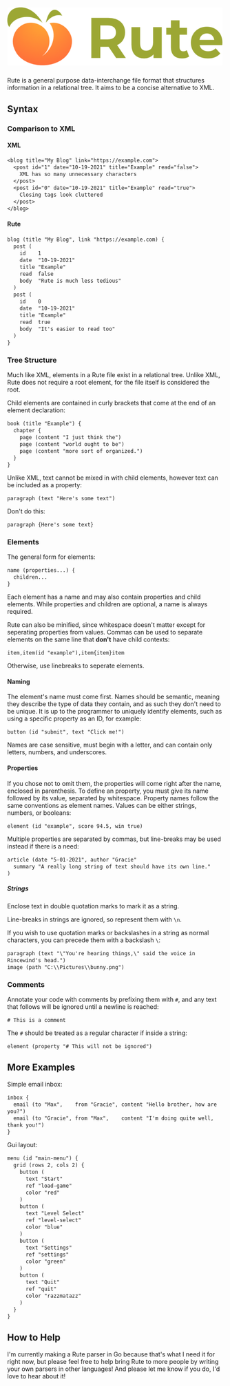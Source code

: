![Rute](logo.png)
====

Rute is a general purpose data-interchange file format that structures information in a relational tree. It aims to be a concise alternative to XML.

## Syntax

### Comparison to XML

#### XML
```
<blog title="My Blog" link="https://example.com">
  <post id="1" date="10-19-2021" title="Example" read="false">
    XML has so many unnecessary characters
  </post>
  <post id="0" date="10-19-2021" title="Example" read="true">
    Closing tags look cluttered
  </post>
</blog>
```
#### Rute
```
blog (title "My Blog", link "https://example.com) {
  post (
    id    1
    date  "10-19-2021"
    title "Example"
    read  false
    body  "Rute is much less tedious"
  )
  post (
    id    0
    date  "10-19-2021"
    title "Example"
    read  true
    body  "It's easier to read too"
  )
}
```

### Tree Structure
Much like XML, elements in a Rute file exist in a relational tree. Unlike XML, Rute does not require a root element, for the file itself is considered the root.

Child elements are contained in curly brackets that come at the end of an element declaration:
```
book (title "Example") {
  chapter {
    page (content "I just think the")
    page (content "world ought to be")
    page (content "more sort of organized.")
  }
}
```

Unlike XML, text cannot be mixed in with child elements, however text can be included as a property:
```
paragraph (text "Here's some text")
```

Don't do this:
```
paragraph {Here's some text}
```

### Elements
The general form for elements:
```
name (properties...) {
  children...
}
```

Each element has a name and may also contain properties and child elements. While properties and children are optional, a name is always required.

Rute can also be minified, since whitespace doesn't matter except for seperating properties from values. Commas can be used to separate elements on the same line that **don't** have child contexts:
```
item,item(id "example"),item{item}item
```
Otherwise, use linebreaks to seperate elements.

#### Naming
The element's name must come first. Names should be semantic, meaning they describe the type of data they contain, and as such they don't need to be unique. It is up to the programmer to uniquely identify elements, such as using a specific property as an ID, for example:
```
button (id "submit", text "Click me!")
```

Names are case sensitive, must begin with a letter, and can contain only letters, numbers, and underscores.

#### Properties
If you chose not to omit them, the properties will come right after the name, enclosed in parenthesis. To define an property, you must give its name followed by its value, separated by whitespace. Property names follow the same conventions as element names. Values can be either strings, numbers, or booleans:
```
element (id "example", score 94.5, win true)
```

Multiple properties are separated by commas, but line-breaks may be used instead if there is a need:
```
article (date "5-01-2021", author "Gracie"
  summary "A really long string of text should have its own line."
)
```
##### Strings
Enclose text in double quotation marks to mark it as a string.

Line-breaks in strings are ignored, so represent them with `\n`.

If you wish to use quotation marks or backslashes in a string as normal characters, you can precede them with a backslash `\`:
```
paragraph (text "\"You're hearing things,\" said the voice in Rincewind's head.")
image (path "C:\\Pictures\\bunny.png")
```

### Comments
Annotate your code with comments by prefixing them with `#`, and any text that follows will be ignored until a newline is reached:
```
# This is a comment
```

The `#` should be treated as a regular character if inside a string:
```
element (property "# This will not be ignored")
```

## More Examples

Simple email inbox:
```
inbox {
  email (to "Max",    from "Gracie", content "Hello brother, how are you?")
  email (to "Gracie", from "Max",    content "I'm doing quite well, thank you!")
}
```

Gui layout:
```
menu (id "main-menu") {
  grid (rows 2, cols 2) {
    button (
      text "Start"
      ref "load-game"
      color "red"
    )
    button (
      text "Level Select"
      ref "level-select"
      color "blue"
    )
    button (
      text "Settings"
      ref "settings"
      color "green"
    )
    button (
      text "Quit"
      ref "quit"
      color "razzmatazz"
    )
  }
}
```

## How to Help
I'm currently making a Rute parser in Go because that's what I need it for right now, but please feel free to help bring Rute to more people by writing your own parsers in other languages! And please let me know if you do, I'd love to hear about it!
